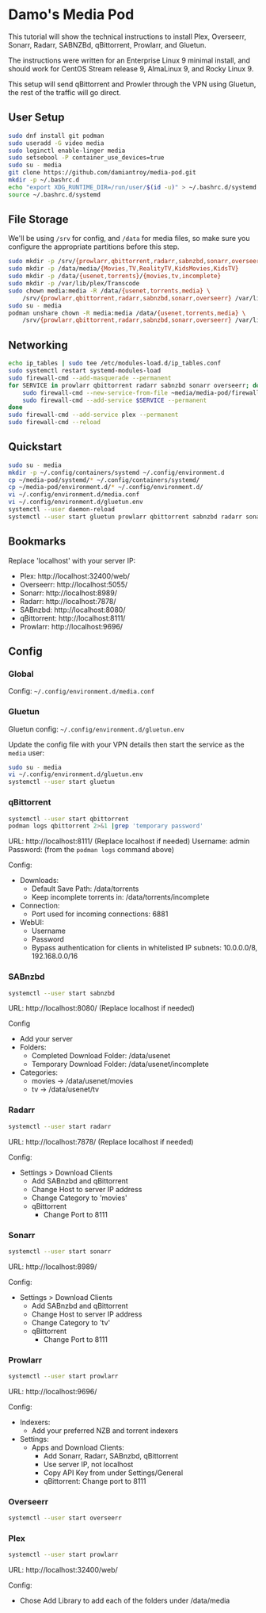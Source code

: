 # Damo's Media Pod

This tutorial will show the technical instructions to install Plex,
Overseerr, Sonarr, Radarr, SABNZBd, qBittorrent, Prowlarr, and Gluetun.

The instructions were written for an Enterprise Linux 9 minimal install,
and should work for CentOS Stream release 9, AlmaLinux 9, and Rocky Linux 9.

This setup will send qBittorrent and Prowler through the VPN using Gluetun,
the rest of the traffic will go direct.

## User Setup

```bash
sudo dnf install git podman
sudo useradd -G video media
sudo loginctl enable-linger media
sudo setsebool -P container_use_devices=true
sudo su - media
git clone https://github.com/damiantroy/media-pod.git
mkdir -p ~/.bashrc.d
echo "export XDG_RUNTIME_DIR=/run/user/$(id -u)" > ~/.bashrc.d/systemd
source ~/.bashrc.d/systemd
```

## File Storage

We'll be using `/srv` for config, and `/data` for media files, so make sure
you configure the appropriate partitions before this step.

```bash
sudo mkdir -p /srv/{prowlarr,qbittorrent,radarr,sabnzbd,sonarr,overseerr}
sudo mkdir -p /data/media/{Movies,TV,RealityTV,KidsMovies,KidsTV}
sudo mkdir -p /data/{usenet,torrents}/{movies,tv,incomplete}
sudo mkdir -p /var/lib/plex/Transcode
sudo chown media:media -R /data/{usenet,torrents,media} \
    /srv/{prowlarr,qbittorrent,radarr,sabnzbd,sonarr,overseerr} /var/lib/plex
sudo su - media
podman unshare chown -R media:media /data/{usenet,torrents,media} \
    /srv/{prowlarr,qbittorrent,radarr,sabnzbd,sonarr,overseerr} /var/lib/plex
```

## Networking

```bash
echo ip_tables | sudo tee /etc/modules-load.d/ip_tables.conf
sudo systemctl restart systemd-modules-load
sudo firewall-cmd --add-masquerade --permanent
for SERVICE in prowlarr qbittorrent radarr sabnzbd sonarr overseerr; do
    sudo firewall-cmd --new-service-from-file ~media/media-pod/firewalld/${SERVICE}.xml --permanent
    sudo firewall-cmd --add-service $SERVICE --permanent
done
sudo firewall-cmd --add-service plex --permanent
sudo firewall-cmd --reload
```

## Quickstart

```bash
sudo su - media
mkdir -p ~/.config/containers/systemd ~/.config/environment.d
cp ~/media-pod/systemd/* ~/.config/containers/systemd/
cp ~/media-pod/environment.d/* ~/.config/environment.d/
vi ~/.config/environment.d/media.conf
vi ~/.config/environment.d/gluetun.env
systemctl --user daemon-reload
systemctl --user start gluetun prowlarr qbittorrent sabnzbd radarr sonarr overseerr plex
```

## Bookmarks

Replace 'localhost' with your server IP:

* Plex: http://localhost:32400/web/
* Overseerr: http://localhost:5055/
* Sonarr: http://localhost:8989/
* Radarr: http://localhost:7878/
* SABnzbd: http://localhost:8080/
* qBittorrent: http://localhost:8111/
* Prowlarr: http://localhost:9696/

## Config

### Global

Config: `~/.config/environment.d/media.conf`

### Gluetun

Gluetun config: `~/.config/environment.d/gluetun.env`

Update the config file with your VPN details then start the service as
the `media` user:

```bash
sudo su - media
vi ~/.config/environment.d/gluetun.env
systemctl --user start gluetun
```

### qBittorrent

```bash
systemctl --user start qbittorrent
podman logs qbittorrent 2>&1 |grep 'temporary password'
```

URL: http://localhost:8111/ (Replace localhost if needed)
Username: admin
Password: (from the `podman logs` command above)

Config:
- Downloads:
  - Default Save Path: /data/torrents
  - Keep incomplete torrents in: /data/torrents/incomplete
- Connection:
  - Port used for incoming connections: 6881
- WebUI:
  - Username
  - Password
  - Bypass authentication for clients in whitelisted IP subnets: 10.0.0.0/8, 192.168.0.0/16

### SABnzbd

```bash
systemctl --user start sabnzbd
```

URL: http://localhost:8080/ (Replace localhost if needed)

Config
- Add your server
- Folders:
  - Completed Download Folder: /data/usenet
  - Temporary Download Folder: /data/usenet/incomplete
- Categories:
  - movies -> /data/usenet/movies
  - tv -> /data/usenet/tv

### Radarr

```bash
systemctl --user start radarr
```

URL: http://localhost:7878/ (Replace localhost if needed)

Config:
- Settings > Download Clients
  - Add SABnzbd and qBittorrent
  - Change Host to server IP address
  - Change Category to 'movies'
  - qBittorrent
    - Change Port to 8111

### Sonarr

```bash
systemctl --user start sonarr
```

URL: http://localhost:8989/

Config:
- Settings > Download Clients
  - Add SABnzbd and qBittorrent
  - Change Host to server IP address
  - Change Category to 'tv'
  - qBittorrent
    - Change Port to 8111


### Prowlarr

```bash
systemctl --user start prowlarr
```

URL: http://localhost:9696/

Config:
- Indexers:
  - Add your preferred NZB and torrent indexers
- Settings:
  - Apps and Download Clients:
    - Add Sonarr, Radarr, SABnzbd, qBittorrent
    - Use server IP, not localhost
    - Copy API Key from under Settings/General
    - qBittorrent: Change port to 8111

### Overseerr

```bash
systemctl --user start overseerr
```

### Plex

```bash
systemctl --user start prowlarr
```

URL: http://localhost:32400/web/

Config:
- Chose Add Library to add each of the folders under /data/media

